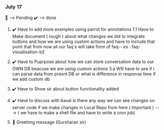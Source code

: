 ### July 17
:camel: --> Pending
:heavy_check_mark: --> done

1. :heavy_check_mark: Have to add more examples using parrot for annotations
    1.1 Have to Make document ( rough ) about what changes we did to integrate buttons
        and how we are using custom actions  and have to include that point that from now 
        all our faq's will take form of faq-<category-name>-<batch-number>
                            ex : faq-visualisation-b2


2. :heavy_check_mark: Have to Puprpose about how we can store conversation data to our OWN DB beacuse we are using custom actions
    3.a Will have to see if i can parse data from presnt DB or what is difference 
        in response time if we add custom db

3. :heavy_check_mark: Have to Show sir about button functionality added

4. :heavy_check_mark: Have to discuss with baval is there any way we can see changes on server code if we make changes in Local Repo from here ( Important ) ---> ( we have to make a shell file and have to write a cron job)

6. :camel: Greetimg message (Gursharan sir)
